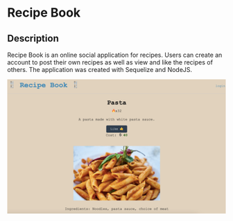 # Recipe Book

## Description
Recipe Book is an online social application for recipes. Users can create an account to post their own recipes as well as view and like the recipes of others. The application was created with Sequelize and NodeJS. 

![](./preview.png)
